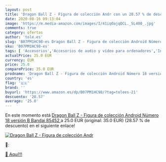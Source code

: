 ```yaml
---
layout: post
title: 'Dragon Ball Z - Figura de colección Andr con un 28.57 % de descuento'
date: 2020-08-16 09:13:04
image: 'https://m.media-amazon.com/images/I/41iqOajqQCL._SL400_.jpg'
comments: true
category: ofertas
author: 'tole.es'
slug: 'B07PM1HC98-es Dragon Ball Z - Figura de colección Android Número 18...'
sku: 'B07PM1HC98-es'
tags: [ 'Accesorios','Accesorios de audio y vídeo para ordenadores','Informática','Webcams y telefonía VoIP','android', ]
actualPrice: 25.0 EUR
currency: EUR
price: 25.0
comparePrice: 35.0 EUR
prodname: 'Dragon Ball Z - Figura de colección Android Número 18 versión B  Bandai 85452 '
country: 'es'
flag: '🇪🇸'
brand: ''
buyurl: 'https://www.amazon.es/dp/B07PM1HC98/?tag=tolees-21'
descuento: '28.57'
average: '25.0'
---
```


En este momento está [Dragon Ball Z - Figura de colección Android Número 18 versión B  Bandai 85452 ](https://www.amazon.es/dp/B07PM1HC98/?tag=tolees-21) a 25.0 EUR (original: 35.0 EUR) (28.57 %  de descuento) en el siguiente enlace!

[![Dragon Ball Z - Figura de colección Andr](https://m.media-amazon.com/images/I/41iqOajqQCL._SL400_.jpg)](https://www.amazon.es/dp/B07PM1HC98/?tag=tolees-21)

🔎:


[🛒 Aquí!!!](https://www.amazon.es/dp/B07PM1HC98/?tag=tolees-21)
